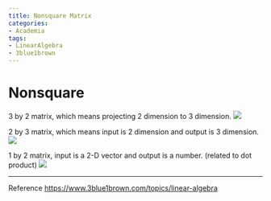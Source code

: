 ```yaml
---
title: Nonsquare Matrix
categories:
- Academia
tags:
- LinearAlgebra
- 3blue1brown
---
```


# Nonsquare

3 by 2 matrix, which means projecting 2 dimension to 3 dimension.
![](https://i.imgur.com/KktD5TJ.png)

2 by 3 matrix, which means input is 2 dimension and output is 3 dimension.
![](https://i.imgur.com/rvhquaU.png)

1 by 2 matrix, input is a 2-D vector and output is a number. (related to dot product)
![](https://i.imgur.com/td2NifG.png)



----
Reference
https://www.3blue1brown.com/topics/linear-algebra